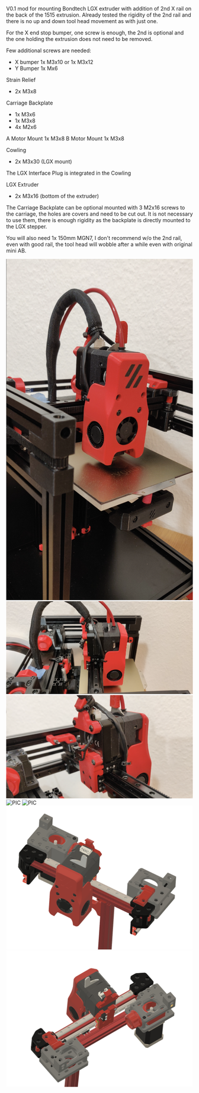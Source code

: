V0.1 mod for mounting Bondtech LGX extruder with addition of 2nd X rail on the back of the 1515 extrusion. 
Already tested the rigidity of the 2nd rail and there is no up and down tool head movement as with just one. 

For the X end stop bumper, one screw is enough, the 2nd is optional and the one holding the extrusion does not need to be removed.

Few additional screws are needed:
- X bumper 1x M3x10 or 1x M3x12
- Y Bumper 1x Mx6

Strain Relief 
- 2x M3x8

Carriage Backplate 
- 1x M3x6 
- 1x M3x8 
- 4x M2x6

A Motor Mount 1x M3x8
B Motor Mount 1x M3x8

Cowling 
- 2x M3x30 (LGX mount)

The LGX Interface Plug is integrated in the Cowling 

LGX Extruder 
- 2x M3x16 (bottom of the extruder)

The Carriage Backplate can be optional mounted with 3 M2x16 screws to the carriage, the holes are covers and need to be cut out. It is not necessary to use them, there is enough rigidity as the backplate is directly mounted to the LGX stepper.

You will also need 1x 150mm MGN7, I don't recommend w/o the 2nd rail, even with good rail, the tool head will wobble after a while even with original mini AB.

![PIC](LGX_0_1.png)
![PIC](LGX_0_2.png)
![PIC](LGX_0.png)
![PIC](LGX_3.png)
![PIC](LGX_4.png)
![PIC](LGX_1.png)
![PIC](LGX_2.png)
